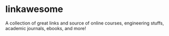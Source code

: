 # linkawesome
A collection of great links and source of online courses, engineering stuffs, academic journals, ebooks, and more!
